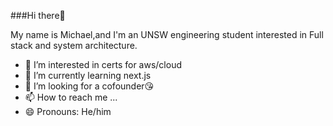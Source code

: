 
###Hi there👋

My name is Michael,and I'm an UNSW engineering student interested in Full stack and system architecture.

- 👀 I’m interested in certs for aws/cloud
- 🌱 I’m currently learning next.js
- 💞️ I’m looking for a cofounder😘
- 📫 How to reach me ...
- 😄 Pronouns: He/him


<!---
f1shyfang/f1shyfang is a ✨ special ✨ repository because its `README.md` (this file) appears on your GitHub profile.
You can click the Preview link to take a look at your changes.
--->
